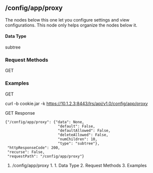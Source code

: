 ## /config/app/proxy

The nodes below this one let you configure settings and view configurations.
This node only helps organize the nodes below it.

#### Data Type

subtree

### Request Methods

GET

### Examples

GET

curl -b cookie.jar -k https://10.1.2.3:8443/lrs/api/v1.0/config/app/proxy

GET Response

    
    
    {"/config/app/proxy": {"data": None,
                            "default": False,
                            "defaultAllowed": False,
                            "deleteAllowed": False,
                            "numChildren": 10,
                            "type": "subtree"},
     "httpResponseCode": 200,
     "recurse": False,
     "requestPath": "/config/app/proxy"}
    

  1. /config/app/proxy
    1.       1. Data Type
    2. Request Methods
    3. Examples


